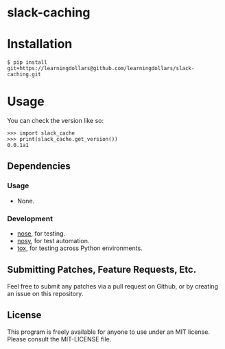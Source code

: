 # slack-caching



# Installation

    $ pip install git+https://learningdollars@github.com/learningdollars/slack-caching.git

# Usage

You can check the version like so:

    >>> import slack_cache
    >>> print(slack_cache.get_version())
    0.0.1a1


## Dependencies

### Usage

- None.

### Development

- [nose](https://github.com/nose-devs/nose), for testing.
- [nosy](http://pypi.python.org/pypi/nosy), for test automation.
- [tox](http://tox.testrun.org/latest/), for testing across Python environments.

## Submitting Patches, Feature Requests, Etc.

Feel free to submit any patches via a pull request on Github, or by
creating an issue on this repository.

## License

This program is freely available for anyone to use under an MIT license.
Please consult the MIT-LICENSE file.

